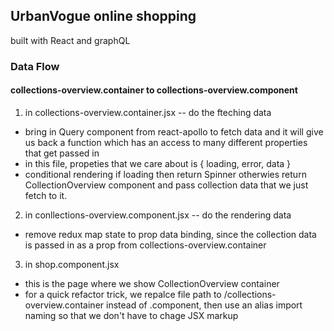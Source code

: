## UrbanVogue online shopping

built with React and graphQL

### Data Flow

#### collections-overview.container to collections-overview.component

1. in collections-overview.container.jsx -- do the fteching data

- bring in Query component from react-apollo to fetch data and it will give us back a function which has an access to many different properties that get passed in
- in this file, propeties that we care about is { loading, error, data }
- conditional rendering if loading then return Spinner otherwies return CollectionOverview component and pass collection data that we just fetch to it.

2. in conllections-overview.component.jsx -- do the rendering data

- remove redux map state to prop data binding, since the collection data is passed in as a prop from collections-overview.container

3. in shop.component.jsx

- this is the page where we show CollectionOverview container
- for a quick refactor trick, we repalce file path to /collections-overview.container instead of .component, then use an alias import naming so that we don't have to chage JSX markup
